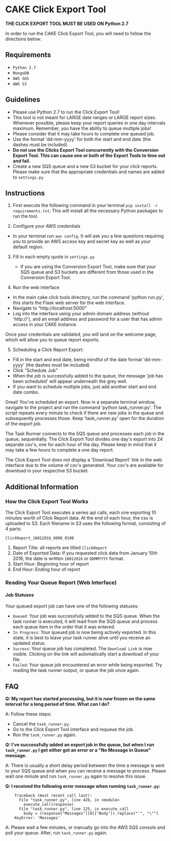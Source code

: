 # CAKE Click Export Tool

**THE CLICK EXPORT TOOL MUST BE USED ON Python 2.7**

In order to run the CAKE Click Export Tool, you will need to follow the directions below:

## Requirements
* `Python 2.7`
* `MongoDB`
* `AWS SQS`
* `AWS S3`

## Guidelines
  * Please use Python 2.7 to run the Click Export Tool!
  * This tool is not meant for LARGE date ranges or LARGE report sizes. Whenever possible, please keep your report queries in one day intervals maximum. Remember, you have the ability to queue multiple jobs!
  * Please consider that it may take hours to complete one queued job.
  * Use the format 'dd-mm-yyyy' for both the start and end date (the dashes must be included)
  * **Do not use the Clicks Export Tool concurrently with the Conversion Export Tool. This can cause one or both of the Export Tools to time out and fail.**
  * Create a new SQS queue and a new S3 bucket for your click reports. Please make sure that the appropriate credentials and names are added to `settings.py`


## Instructions

1. First execute the following command in your terminal `pip install -r requirements.txt`. This will install all the necessary Python packages to run the tool.

2. Configure your AWS credentials
  * In your terminal run `aws config`. It will ask you a few questions requiring you to provide an AWS access key and secret key as well as your default region.

3. Fill in each empty quote in `settings.py`
	* If you are using the Conversion Export Tool, make sure that your SQS queue and S3 buckets are different from those used in the Conversion Export Tool.

4. Run the web interface
  * In the main cake click tools directory, run the command 'python run.py', this starts the Flask web server for the web interface.
  * Navigate to "http://localhost:5000"
  * Log into the interface using your admin domain address (without 'http://'), and an email address and password for a user that has admin access in your CAKE instance.

Once your credentials are validated, you will land on the welcome page, which will allow you to queue report exports.

5. Scheduling a Click Report Export:
  * Fill in the start and end date, being mindful of the date format 'dd-mm-yyyy' (the dashes must be included)
  * Click "Schedule Job"
  * When the job is successfully added to the queue, the message 'job has been scheduled' will appear underneath the grey well.
  * If you want to schedule multiple jobs, just add another start and end date combo.

Great! You've scheduled an export. Now in a separate terminal window, navigate to the project and run the command 'python task_runner.py'. The script repeats every minute to check if there are new jobs in the queue and subsequently processes those. Keep 'task_runner.py' open for the duration of the export job.

The Task Runner connects to the SQS queue and processes each job in the queue, sequentially. The Click Export Tool divides one day's export into 24 separate csv's, one for each hour of the day. Please keep in mind that it may take a few hours to complete a one day report.

The Click Export Tool does not display a 'Download Report' link in the web interface due to the volume of csv's generated. Your csv's are available for download in your respective S3 bucket.

## Additional Information

### How the Click Export Tool Works

The Click Export Tool executes a series api calls, each one exporting 10 minutes worth of Click Report data. At the end of each hour, the csv is uploaded to S3. Each filename in S3 uses the following format, consisting of 4 parts:

`ClickReport_10012016_0000_0100`

1. Report Title: all reports are titled `ClickReport`
2. Date of Exported Data: If you requested click data from January 10th 2016, the date is written `10012016` or `DDMMYYYY` format.
3. Start Hour: Beginning hour of report
4. End Hour: Ending hour of report



### Reading Your Queue Report (Web Interface)


#### Job Statuses
Your queued export job can have one of the following statuses:
* `Queued`: Your job was successfully added to the SQS queue. When the task runner is executed, it will read from the SQS queue and process each queue item in the order that it was entered.
* `In Progress`: Your queued job is now being actively exported. In this state, it is best to leave your task runner alive until you receive an updated status.
* `Success`: Your queue job has completed. The `Download Link` is now visible. Clicking on the link will automatically start a download of your file.
* `Failed`: Your queue job encountered an error while being exported. Try reading the task runner output, or queue the job once again.

## FAQ

**Q: My report has started processing, but it is now frozen on the same interval for a long period of time. What can I do?**

A: Follow these steps:
* Cancel the `task_runner.py`.
* Go to the Click Export Tool interface and requeue the job.
* Run the `task_runner.py` again.

**Q: I've successfully added an export job in the queue, but when I run `task_runner.py` I get either get an error or a "No Message in Queue" message.**

A: There is usually a short delay period between the time a message is sent to your SQS queue and when you can receive a message to process. Please wait one minute and run `task_runner.py` again to resolve this issue.

**Q: I received the following error message when running `task_runner.py`:**

        Traceback (most recent call last):
          File "task_runner.py", line 426, in <module>
            execute_call(response)
          File "task_runner.py", line 125, in execute_call
            body = (response["Messages"][0]["Body"]).replace("'", "\"")
        KeyError: 'Messages'

A: Please wait a few minutes, or manually go into the AWS SQS console and poll your queue. After, run `task_runner.py` again.

